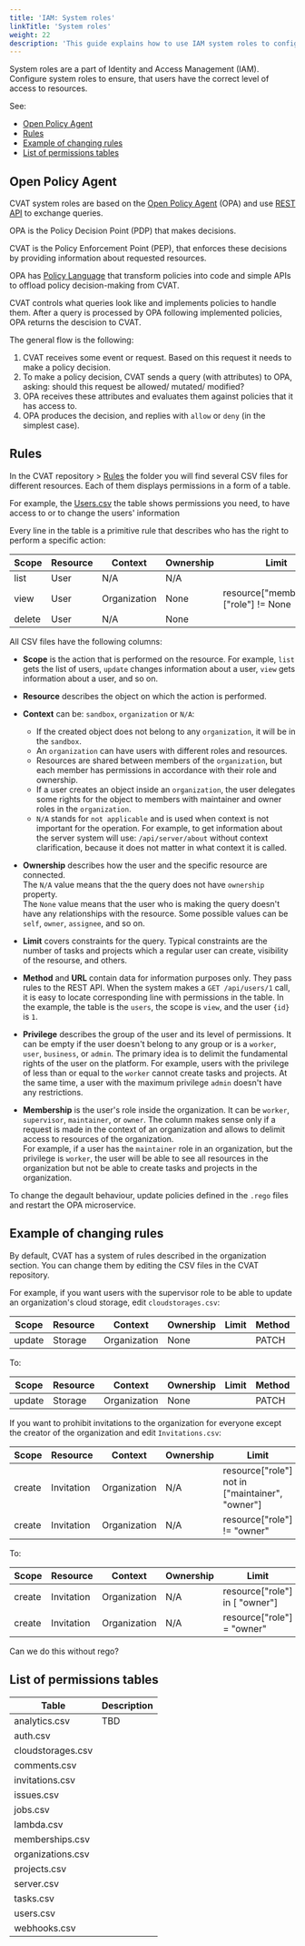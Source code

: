 ```yaml
---
title: 'IAM: System roles'
linkTitle: 'System roles'
weight: 22
description: 'This guide explains how to use IAM system roles to configure users rights in CVAT.'
---
```


System roles are a part of Identity and Access Management (IAM).
Configure system roles to ensure, that users have the correct level of access to resources.

See:

- [Open Policy Agent](#open-policy-agent)
- [Rules](#rules)
- [Example of changing rules](#example-of-changing-rules)
- [List of permissions tables](#list-of-permissions-tables)

## Open Policy Agent

CVAT system roles are based on the [Open Policy Agent](https://www.openpolicyagent.org/) (OPA)
and use [REST API](https://www.openpolicyagent.org/docs/latest/rest-api/)
to exchange queries.

OPA is the Policy Decision Point (PDP) that makes decisions.

CVAT is the Policy Enforcement Point (PEP),
that enforces these decisions by providing information about
requested resources.

OPA has [Policy Language](https://www.openpolicyagent.org/docs/latest/policy-language/)
that transform policies into code and simple APIs to offload policy decision-making from CVAT.

CVAT controls what queries look like and implements policies to handle them.
After a query is processed by OPA following implemented policies,
OPA returns the descision to CVAT.

The general flow is the following:

1. CVAT receives some event or request. Based on this request it needs to make a policy decision.
2. To make a policy decision, CVAT sends a query (with attributes) to OPA, asking: should this request be allowed/ mutated/ modified?
3. OPA receives these attributes and evaluates them against policies that it has access to.
4. OPA produces the decision, and replies with `allow` or `deny` (in the simplest case).

## Rules

In the CVAT repository > [Rules](https://github.com/opencv/cvat/tree/develop/cvat/apps/iam/rules)
the folder you will find several CSV files for different resources.
Each of them displays permissions in a form of a table.

For example, the [Users.csv](https://github.com/opencv/cvat/blob/develop/cvat/apps/iam/rules/users.csv)
the table shows permissions you need, to have access to or to change the users' information

Every line in the table is a primitive rule that describes who has the right
to perform a specific action:

| Scope  | Resource | Context      | Ownership | Limit                                  | Method | URL         | Privilege | Membership |
| ------ | -------- | ------------ | --------- | -------------------------------------- | ------ | ----------- | --------- | ---------- |
| list   | User     | N/A          | N/A       |                                        | GET    | /users      | None      | N/A        |
| view   | User     | Organization | None      | resource["membership"]["role"] != None | GET    | /users/{id} | None      | Worker     |
| delete | User     | N/A          | None      |                                        | DELETE | /users/{id} | Admin     | N/A        |

All CSV files have the following columns:

- **Scope**  is the action that is performed on the resource. For example, `list` gets the list of users,
  `update` changes information about a user, `view` gets information about a user, and so on.

- **Resource** describes the object on which the action is performed.

- **Context** can be: `sandbox`, `organization` or `N/A`:

  - If the created object does not belong to any `organization`, it will be in the `sandbox`.
  - An `organization` can have users with different roles and resources.
  - Resources are shared between members of the `organization`,
    but each member has permissions in accordance with their role and ownership.
  - If a user creates an object inside an `organization`, the user delegates some rights for the object
    to members with maintainer and owner roles in the `organization`.
  - `N/A` stands for `not applicable` and is used when context
    is not important for the operation.
    For example, to get information about the server
    system will use: `/api/server/about` without context
    clarification, because it does not matter in what
    context it is called.

- **Ownership** describes how the user and the specific resource are connected.
  <br>The `N/A` value means that the the query does not have `ownership` property.
  <br>The `None` value means that the user who is making the query doesn't have any relationships
  with the resource.
  Some possible values can be `self`, `owner`, `assignee`, and so on.

- **Limit** covers constraints for the query.
  Typical constraints are the number
  of tasks and projects which a regular user can create, visibility
  of the resourse, and others.

- **Method** and **URL** contain data for information purposes only.
  They pass rules to the REST API. When the system makes a `GET /api/users/1` call,
  it is easy to locate corresponding line with permissions in the table.
  In the example, the table is the `users`, the scope is `view`, and the user `{id}`
  is `1`.

- **Privilege** describes the group of the user and its level of permissions.
  It can be empty if the user doesn't belong to any group or is a `worker`, `user`, `business`, or `admin`.
  The primary idea is to delimit the fundamental rights of the user on the platform.
  For example, users with the privilege of less than or equal to the `worker` cannot create tasks and projects.
  At the same time, a user with the maximum privilege `admin` doesn't have any restrictions.

- **Membership** is the user's role inside the organization. It can be `worker`, `supervisor`,
  `maintainer`, or `owner`.
  The column makes sense only if a request is made in the context of an organization and allows
  to delimit access to resources of the organization.
  <br>For example, if a user has the `maintainer` role in an organization,
  but the privilege is `worker`, the user will be able to see all resources in the organization
  but not be able to create tasks and projects in the organization.

To change the degault behaviour, update policies defined in the `.rego`
files and restart the OPA microservice.

## Example of changing rules

By default, CVAT has a system of rules described in the organization section.
You can change them by editing the CSV files in the CVAT repository.

For example, if you want users with the supervisor role to be able to update an organization's
cloud storage, edit `cloudstorages.csv`:

|Scope	|Resource	|Context	|Ownership	|Limit	|Method	|URL	|Privilege	|Membership|
|-------|---------|---------|-----------|-------|-------|-----|-----------|----------|
|update	|Storage	|Organization|	None|		|PATCH	|/cloudstorages/{id}	|User	|Maintainer|

To:

|Scope	|Resource	|Context	|Ownership	|Limit	|Method	|URL	|Privilege	|Membership|
|-------|---------|---------|-----------|-------|-------|-----|-----------|----------|
|update	|Storage	|Organization|	None|		|PATCH	|/cloudstorages/{id}	|User	|Supervisor|


If you want to prohibit invitations to the organization for everyone except the creator of the organization and edit `Invitations.csv`:

|Scope	|Resource	|Context	|Ownership	|Limit	|Method	|URL	|Privilege	|Membership|
|-------|---------|---------|-----------|-------|-------|-----|-----------|----------|
|create|Invitation|	Organization|	N/A|	resource["role"] not in ["maintainer", "owner"]|	POST|	/invitations|	User|	Maintainer|
|create|	Invitation|	Organization|	N/A|	resource["role"] != "owner"|	POST|	/invitations|	User|	Owner|

To:

|Scope	|Resource	|Context	|Ownership	|Limit	|Method	|URL	|Privilege	|Membership|
|-------|---------|---------|-----------|-------|-------|-----|-----------|----------|
|create|Invitation|	Organization|	N/A|	resource["role"] in [ "owner"]|POST|	/invitations|	User|	Maintainer|
|create|	Invitation|	Organization|	N/A|	resource["role"] = "owner"|	POST|	/invitations|	User|	Owner|

Can we do this without rego?



## List of permissions tables

|Table|Description|
|------|------|
|analytics.csv|TBD|
|auth.csv||
|cloudstorages.csv||
|comments.csv||
|invitations.csv||
|issues.csv||
|jobs.csv||
|lambda.csv||
|memberships.csv||
|organizations.csv||
|projects.csv||
|server.csv||
|tasks.csv||
|users.csv||
|webhooks.csv||
